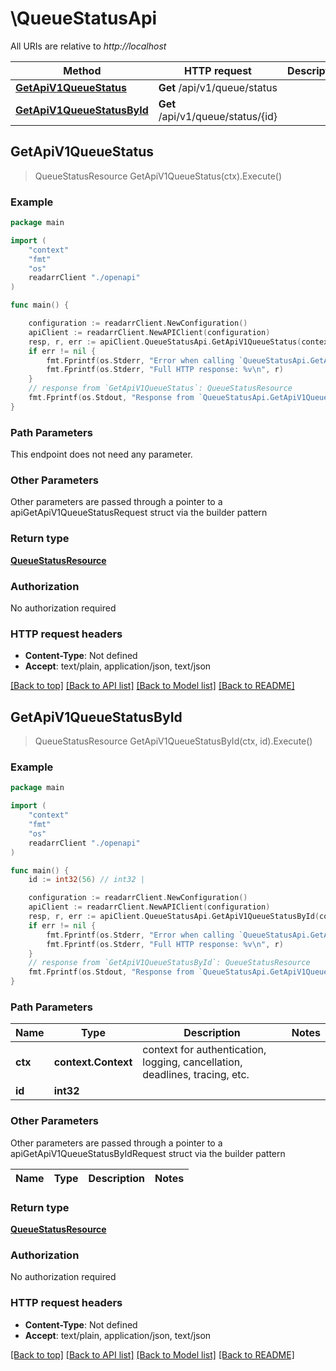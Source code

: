 # \QueueStatusApi

All URIs are relative to *http://localhost*

Method | HTTP request | Description
------------- | ------------- | -------------
[**GetApiV1QueueStatus**](QueueStatusApi.md#GetApiV1QueueStatus) | **Get** /api/v1/queue/status | 
[**GetApiV1QueueStatusById**](QueueStatusApi.md#GetApiV1QueueStatusById) | **Get** /api/v1/queue/status/{id} | 



## GetApiV1QueueStatus

> QueueStatusResource GetApiV1QueueStatus(ctx).Execute()



### Example

```go
package main

import (
    "context"
    "fmt"
    "os"
    readarrClient "./openapi"
)

func main() {

    configuration := readarrClient.NewConfiguration()
    apiClient := readarrClient.NewAPIClient(configuration)
    resp, r, err := apiClient.QueueStatusApi.GetApiV1QueueStatus(context.Background()).Execute()
    if err != nil {
        fmt.Fprintf(os.Stderr, "Error when calling `QueueStatusApi.GetApiV1QueueStatus``: %v\n", err)
        fmt.Fprintf(os.Stderr, "Full HTTP response: %v\n", r)
    }
    // response from `GetApiV1QueueStatus`: QueueStatusResource
    fmt.Fprintf(os.Stdout, "Response from `QueueStatusApi.GetApiV1QueueStatus`: %v\n", resp)
}
```

### Path Parameters

This endpoint does not need any parameter.

### Other Parameters

Other parameters are passed through a pointer to a apiGetApiV1QueueStatusRequest struct via the builder pattern


### Return type

[**QueueStatusResource**](QueueStatusResource.md)

### Authorization

No authorization required

### HTTP request headers

- **Content-Type**: Not defined
- **Accept**: text/plain, application/json, text/json

[[Back to top]](#) [[Back to API list]](../README.md#documentation-for-api-endpoints)
[[Back to Model list]](../README.md#documentation-for-models)
[[Back to README]](../README.md)


## GetApiV1QueueStatusById

> QueueStatusResource GetApiV1QueueStatusById(ctx, id).Execute()



### Example

```go
package main

import (
    "context"
    "fmt"
    "os"
    readarrClient "./openapi"
)

func main() {
    id := int32(56) // int32 | 

    configuration := readarrClient.NewConfiguration()
    apiClient := readarrClient.NewAPIClient(configuration)
    resp, r, err := apiClient.QueueStatusApi.GetApiV1QueueStatusById(context.Background(), id).Execute()
    if err != nil {
        fmt.Fprintf(os.Stderr, "Error when calling `QueueStatusApi.GetApiV1QueueStatusById``: %v\n", err)
        fmt.Fprintf(os.Stderr, "Full HTTP response: %v\n", r)
    }
    // response from `GetApiV1QueueStatusById`: QueueStatusResource
    fmt.Fprintf(os.Stdout, "Response from `QueueStatusApi.GetApiV1QueueStatusById`: %v\n", resp)
}
```

### Path Parameters


Name | Type | Description  | Notes
------------- | ------------- | ------------- | -------------
**ctx** | **context.Context** | context for authentication, logging, cancellation, deadlines, tracing, etc.
**id** | **int32** |  | 

### Other Parameters

Other parameters are passed through a pointer to a apiGetApiV1QueueStatusByIdRequest struct via the builder pattern


Name | Type | Description  | Notes
------------- | ------------- | ------------- | -------------


### Return type

[**QueueStatusResource**](QueueStatusResource.md)

### Authorization

No authorization required

### HTTP request headers

- **Content-Type**: Not defined
- **Accept**: text/plain, application/json, text/json

[[Back to top]](#) [[Back to API list]](../README.md#documentation-for-api-endpoints)
[[Back to Model list]](../README.md#documentation-for-models)
[[Back to README]](../README.md)

